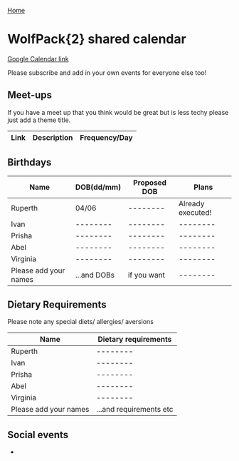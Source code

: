 [Home](../README.md)

# WolfPack{2} shared calendar

[Google Calendar link]()

Please subscribe and add in your own events for everyone else too!

## Meet-ups

If you have a meet up that you think would be great but is less techy please just add a theme title.

| Link | Description | Frequency/Day |
| -------- | -------- | ---- |

## Birthdays

| Name     | DOB(dd/mm)      | Proposed DOB | Plans|
| -------- | -------- | -------- | -------- | 
| Ruperth | 04/06 | -------- | Already executed! |
| Ivan    | -------- | --------| -------- |
| Prisha  | --------  | -------- | -------- | 
| Abel   | --------  | -------- | -------- | 
| Virginia   | -------- | -------- | -------- |
| Please add your names | ...and DOBs  | if you want| -------- | 

## Dietary Requirements 
Please note any special diets/ allergies/ aversions

| Name     | Dietary requirements
| -------- | -------- 
| Ruperth | --------
| Ivan    | --------  
| Prisha  | -------- 
| Abel   | -------- 
| Virginia   | --------
| Please add your names | ...and requirements etc 


## Social events

* 
